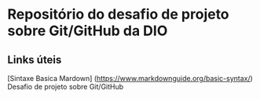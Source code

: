 # Repositório do desafio de projeto sobre Git/GitHub da DIO
## Links úteis
[Sintaxe Basica  Mardown] (https://www.markdownguide.org/basic-syntax/)
Desafio de projeto sobre Git/GitHub
